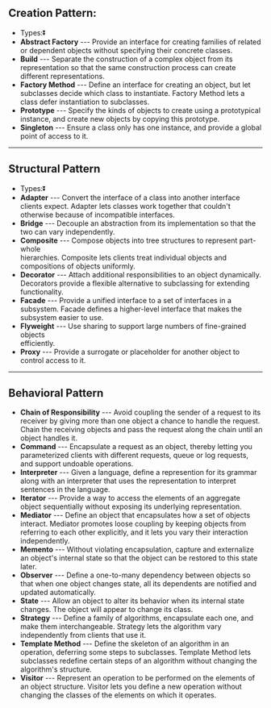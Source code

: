 ## Creation Pattern: 

- Types:⏬
-   **Abstract Factory** --- Provide an interface for creating families of related or dependent objects without specifying their concrete classes.
-   **Build** --- Separate the construction of a complex object from its representation so that the same construction process can create different representations.
-   **Factory Method** --- Define an interface for creating an object, but let subclasses decide which class to instantiate. Factory Method lets a class defer instantiation to subclasses.
-   **Prototype** --- Specify the kinds of objects to create using a prototypical instance, and create new objects by copying this prototype.
-   **Singleton** --- Ensure a class only has one instance, and provide a global point of access to it.

----
## Structural Pattern

- Types:⏬
-   **Adapter** --- Convert the interface of a class into another interface clients expect. Adapter lets classes work together that couldn't otherwise because of incompatible interfaces.
-   **Bridge** --- Decouple an abstraction from its implementation so that the two can vary independently.
-   **Composite** --- Compose objects into tree structures to represent part-whole\
    hierarchies. Composite lets clients treat individual objects and compositions of objects uniformly.
-   **Decorator** --- Attach additional responsibilities to an object dynamically. Decorators provide a flexible alternative to subclassing for extending functionality.
-   **Facade** --- Provide a unified interface to a set of interfaces in a subsystem. Facade defines a higher-level interface that makes the subsystem easier to use.
-   **Flyweight** --- Use sharing to support large numbers of fine-grained objects\
    efficiently.
-   **Proxy** --- Provide a surrogate or placeholder for another object to control access to it.

---

## Behavioral Pattern

-   **Chain of Responsibility** --- Avoid coupling the sender of a request to its receiver by giving more than one object a chance to handle the request. Chain the receiving objects and pass the request along the chain until an object handles it.
-   **Command** --- Encapsulate a request as an object, thereby letting you parameterized clients with different requests, queue or log requests, and support undoable operations.
-   **Interpreter** --- Given a language, define a represention for its grammar along with an interpreter that uses the representation to interpret sentences in the language.
-   **Iterator** --- Provide a way to access the elements of an aggregate object sequentially without exposing its underlying representation.
-   **Mediator** --- Define an object that encapsulates how a set of objects interact. Mediator promotes loose coupling by keeping objects from referring to each other explicitly, and it lets you vary their interaction independently.
-   **Memento** --- Without violating encapsulation, capture and externalize an object's internal state so that the object can be restored to this state later.
-   **Observer** --- Define a one-to-many dependency between objects so that when one object changes state, all its dependents are notified and updated automatically.
-   **State** --- Allow an object to alter its behavior when its internal state changes. The object will appear to change its class.
-   **Strategy** --- Define a family of algorithms, encapsulate each one, and make them interchangeable. Strategy lets the algorithm vary independently from clients that use it.
-   **Template Method** --- Define the skeleton of an algorithm in an operation, deferring some steps to subclasses. Template Method lets subclasses redefine certain steps of an algorithm without changing the algorithm's structure.
-   **Visitor** --- Represent an operation to be performed on the elements of an object structure. Visitor lets you define a new operation without changing the classes of the elements on which it operates.